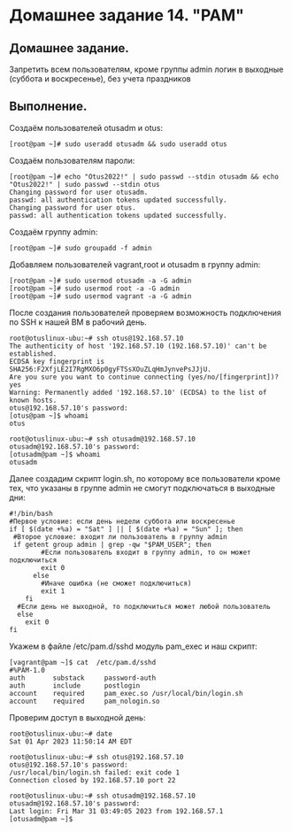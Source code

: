# Домашнее задание 14. "PAM"

## Домашнее задание.

Запретить всем пользователям, кроме группы admin логин в выходные (суббота и воскресенье), без учета праздников

## Выполнение.

Создаём пользователей otusadm и otus:
```
[root@pam ~]# sudo useradd otusadm && sudo useradd otus
```

Создаём пользователям пароли:
```
[root@pam ~]# echo "Otus2022!" | sudo passwd --stdin otusadm && echo "Otus2022!" | sudo passwd --stdin otus
Changing password for user otusadm.
passwd: all authentication tokens updated successfully.
Changing password for user otus.
passwd: all authentication tokens updated successfully.
```

Создаём группу admin:
```
[root@pam ~]# sudo groupadd -f admin
```

Добавляем пользователей vagrant,root и otusadm в группу admin:
```
[root@pam ~]# sudo usermod otusadm -a -G admin
[root@pam ~]# sudo usermod root -a -G admin
[root@pam ~]# sudo usermod vagrant -a -G admin
```

После создания пользователей проверяем возможность подключения по SSH к нашей ВМ в рабочий день.
```
root@otuslinux-ubu:~# ssh otus@192.168.57.10
The authenticity of host '192.168.57.10 (192.168.57.10)' can't be established.
ECDSA key fingerprint is SHA256:F2XfjLE2I7RgMXO6p0gyFTSsXOuZLqHmJynvePsJJjU.
Are you sure you want to continue connecting (yes/no/[fingerprint])? yes
Warning: Permanently added '192.168.57.10' (ECDSA) to the list of known hosts.
otus@192.168.57.10's password: 
[otus@pam ~]$ whoami
otus

root@otuslinux-ubu:~# ssh otusadm@192.168.57.10
otusadm@192.168.57.10's password: 
[otusadm@pam ~]$ whoami
otusadm
```

Далее создадим скрипт login.sh, по которому все пользователи кроме тех, что указаны в группе admin не смогут подключаться в выходные дни:

```
#!/bin/bash
#Первое условие: если день недели суббота или воскресенье
if [ $(date +%a) = "Sat" ] || [ $(date +%a) = "Sun" ]; then
 #Второе условие: входит ли пользователь в группу admin
 if getent group admin | grep -qw "$PAM_USER"; then
        #Если пользователь входит в группу admin, то он может подключиться
        exit 0
      else
        #Иначе ошибка (не сможет подключиться)
        exit 1
    fi
  #Если день не выходной, то подключиться может любой пользователь
  else
    exit 0
fi
```

Укажем в файле /etc/pam.d/sshd модуль pam_exec и наш скрипт:

```
[vagrant@pam ~]$ cat  /etc/pam.d/sshd 
#%PAM-1.0
auth       substack     password-auth
auth       include      postlogin
account    required     pam_exec.so /usr/local/bin/login.sh
account    required     pam_nologin.so

```

Проверим доступ в выходной день:
```
root@otuslinux-ubu:~# date
Sat 01 Apr 2023 11:50:14 AM EDT

root@otuslinux-ubu:~# ssh otus@192.168.57.10
otus@192.168.57.10's password: 
/usr/local/bin/login.sh failed: exit code 1
Connection closed by 192.168.57.10 port 22

root@otuslinux-ubu:~# ssh otusadm@192.168.57.10
otusadm@192.168.57.10's password: 
Last login: Fri Mar 31 03:49:05 2023 from 192.168.57.1
[otusadm@pam ~]$ 
```






